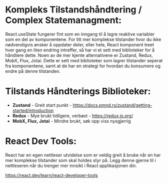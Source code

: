 # Kompleks Tilstandshåndtering / Complex Statemanagment:
React.useState fungerer fint som en inngang til å lagre reaktive variabler som en del av komponentene. For litt mer komplekse tilstander hvor du ikke nødvendigvis ønsker å oppdater deler, eller hele, React komponent treet hver gang en liten endring intreffer, så har vi et sett med biblioteker for å håndtere dette. Noen av de mer kjente alternativene er Zustand, Redux, MobX, Flux, Jotai. Dette er sett med biblioteker som lagrer tilstander seperat fra komponentene, samt at de har en strategi for hvordan du konsumere og endre på denne tilstanden.

# Tilstands Håndterings Biblioteker:
- <b>Zustand</b> - Greit start punkt - https://docs.pmnd.rs/zustand/getting-started/introduction
- <b>Redux</b> - Mye brukt tidligere, verbøst - https://redux.js.org/
- <b>MobX, Flux, Jotai</b> - Mindre brukt, søk opp viss nysgjerrig

# React Dev Tools:
React har en egen nettleser utvidelse som er veldig greit å bruke når en har mer komplekse tilstander som skal holdes styr på.
Legg denne gjerne til i nettleseren når du trenger mer innsikt i React applikasjonen din.

https://react.dev/learn/react-developer-tools
